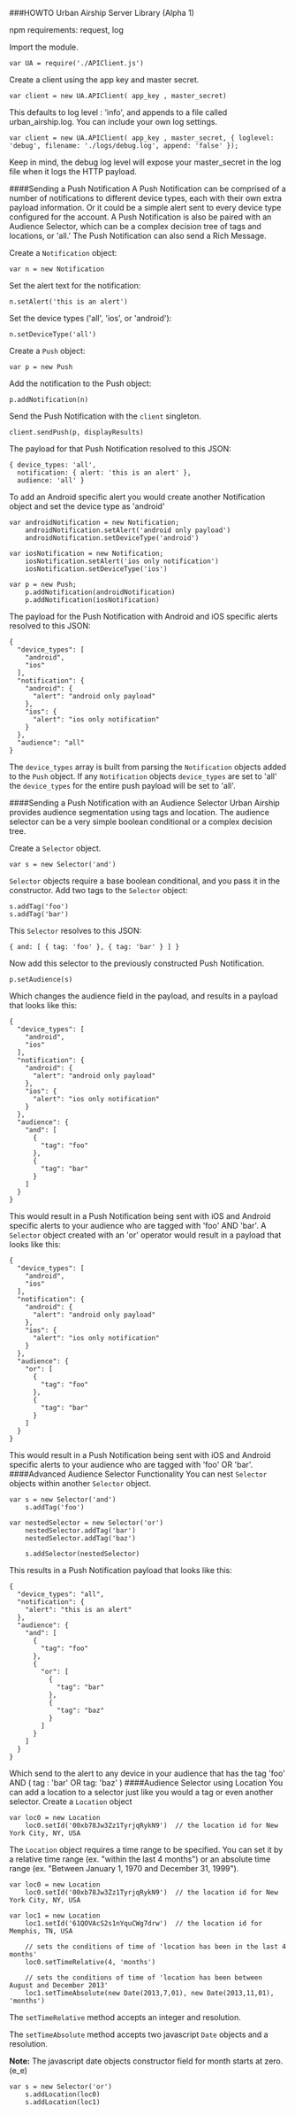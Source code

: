 ###HOWTO Urban Airship Server Library (Alpha 1)

npm requirements: request, log

Import the module.

```
var UA = require('./APIClient.js')
```
Create a client using the app key and master secret.
```
var client = new UA.APIClient( app_key , master_secret)
```
This defaults to log level : 'info', and appends to a file called urban_airship.log.  You can include your own log settings.
```
var client = new UA.APIClient( app_key , master_secret, { loglevel: 'debug', filename: './logs/debug.log', append: 'false' });
```
Keep in mind, the debug log level will expose your master_secret in the log file when it logs the HTTP payload.

####Sending a Push Notification
A Push Notification can be comprised of a number of notifications to different device types, each with their own extra payload information.  Or it could be a simple alert sent to every device type configured for the account.  A Push Notification is also be paired with an Audience Selector, which can be a complex decision tree of tags and locations, or 'all.'  The Push Notification can also send a Rich Message.

Create a ```Notification``` object:
```
var n = new Notification
```
Set the alert text for the notification:
```
n.setAlert('this is an alert')
```
Set the device types ('all', 'ios', or 'android'):
```
n.setDeviceType('all')
```
Create a ```Push``` object:
```
var p = new Push
```
Add the notification to the Push object:
```
p.addNotification(n)
```
Send the Push Notification with the ```client``` singleton.
```
client.sendPush(p, displayResults)
```
The payload for that Push Notification resolved to this JSON:
```
{ device_types: 'all',
  notification: { alert: 'this is an alert' },
  audience: 'all' }
```
To add an Android specific alert you would create another Notification object and set the device type as 'android'
```
var androidNotification = new Notification;
    androidNotification.setAlert('android only payload')
    androidNotification.setDeviceType('android')

var iosNotification = new Notification;
    iosNotification.setAlert('ios only notification')
    iosNotification.setDeviceType('ios')

var p = new Push; 
    p.addNotification(androidNotification)
    p.addNotification(iosNotification)    
```
The payload for the Push Notification with Android and iOS specific alerts resolved to this JSON:
```
{
  "device_types": [
    "android",
    "ios"
  ],
  "notification": {
    "android": {
      "alert": "android only payload"
    },
    "ios": {
      "alert": "ios only notification"
    }
  },
  "audience": "all"
}
```
The ```device_types``` array is built from parsing the ```Notification``` objects added to the ```Push``` object.  If any ```Notification``` objects ```device_types``` are set to 'all' the ```device_types``` for the entire push payload will be set to 'all'.

####Sending a Push Notification with an Audience Selector
Urban Airship provides audience segmentation using tags and location.  The audience selector can be a very simple boolean conditional or a complex decision tree.

Create a ```Selector``` object.
```
var s = new Selector('and')
```
```Selector``` objects require a base boolean conditional, and you pass it in the constructor.
Add two tags to the ```Selector``` object:
```
s.addTag('foo')
s.addTag('bar')
```
This ```Selector``` resolves to this JSON:
```
{ and: [ { tag: 'foo' }, { tag: 'bar' } ] }
```
Now add this selector to the previously constructed Push Notification.
```
p.setAudience(s)
```
Which changes the audience field in the payload, and results in a payload that looks like this:
```
{
  "device_types": [
    "android",
    "ios"
  ],
  "notification": {
    "android": {
      "alert": "android only payload"
    },
    "ios": {
      "alert": "ios only notification"
    }
  },
  "audience": {
    "and": [
      {
        "tag": "foo"
      },
      {
        "tag": "bar"
      }
    ]
  }
}
```
This would result in a Push Notification being sent with iOS and Android specific alerts to your audience who are tagged with 'foo' AND 'bar'.
A ```Selector``` object created with an 'or' operator would result in a payload that looks like this:
```
{
  "device_types": [
    "android",
    "ios"
  ],
  "notification": {
    "android": {
      "alert": "android only payload"
    },
    "ios": {
      "alert": "ios only notification"
    }
  },
  "audience": {
    "or": [
      {
        "tag": "foo"
      },
      {
        "tag": "bar"
      }
    ]
  }
}
```
This would result in a Push Notification being sent with iOS and Android specific alerts to your audience who are tagged with 'foo' OR 'bar'.
####Advanced Audience Selector Functionality
You can nest ```Selector``` objects within another ```Selector``` object.
```
var s = new Selector('and')
    s.addTag('foo')
    
var nestedSelector = new Selector('or')
    nestedSelector.addTag('bar')
    nestedSelector.addTag('baz')
    
    s.addSelector(nestedSelector)     
```
This results in a Push Notification payload that looks like this:
```
{
  "device_types": "all",
  "notification": {
    "alert": "this is an alert"
  },
  "audience": {
    "and": [
      {
        "tag": "foo"
      },
      {
        "or": [
          {
            "tag": "bar"
          },
          {
            "tag": "baz"
          }
        ]
      }
    ]
  }
}
```
Which send to the alert to any device in your audience that has the tag 'foo' AND ( tag : 'bar' OR tag: 'baz' )
####Audience Selector using Location
You can add a location to a selector just like you would a tag or even another selector.
Create a ```Location``` object
```
var loc0 = new Location
    loc0.setId('00xb78Jw3Zz1TyrjqRykN9')  // the location id for New York City, NY, USA
```
The ```Location``` object requires a time range to be specified.  You can set it by a relative time range (ex. "within the last 4 months") or an absolute time range (ex. "Between January 1, 1970 and December 31, 1999").
```
var loc0 = new Location
    loc0.setId('00xb78Jw3Zz1TyrjqRykN9')  // the location id for New York City, NY, USA
    
var loc1 = new Location
    loc1.setId('61QOVAcS2s1nYquCWg7drw')  // the location id for Memphis, TN, USA
    
    // sets the conditions of time of 'location has been in the last 4 months'
    loc0.setTimeRelative(4, 'months')
    
    // sets the conditions of time of 'location has been between August and December 2013'    
    loc1.setTimeAbsolute(new Date(2013,7,01), new Date(2013,11,01), 'months') 
```
The ```setTimeRelative``` method accepts an integer and resolution.

The ```setTimeAbsolute``` method accepts two javascript ```Date``` objects and a resolution.

**Note:** The javascript date objects constructor field for month starts at zero. (e_e)

``` 
var s = new Selector('or')
    s.addLocation(loc0)
    s.addLocation(loc1)
```


